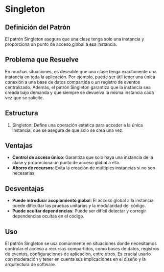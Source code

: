 # Singleton

## Definición del Patrón

El patrón Singleton asegura que una clase tenga solo una instancia y proporciona un punto de acceso global a esa instancia.

## Problema que Resuelve

En muchas situaciones, es deseable que una clase tenga exactamente una instancia en toda la aplicación. Por ejemplo, puede ser útil tener una única conexión a una base de datos compartida o un registro de eventos centralizado. Además, el patrón Singleton garantiza que la instancia sea creada bajo demanda y que siempre se devuelva la misma instancia cada vez que se solicite.

## Estructura

1. Singleton: Define una operación estática para acceder a la única instancia, que se asegura de que solo se crea una vez.

## Ventajas

* **Control de acceso único**: Garantiza que solo haya una instancia de la clase y proporciona un punto de acceso global a ella.
* **Ahorro de recursos**: Evita la creación de múltiples instancias si no son necesarias.

## Desventajas

* **Puede introducir acoplamiento global**: El acceso global a la instancia puede dificultar las pruebas unitarias y la modularidad del código.
* **Puede ocultar dependencias**: Puede ser difícil detectar y corregir dependencias ocultas en el código.

## Uso

El patrón Singleton se usa comúnmente en situaciones donde necesitamos controlar el acceso a recursos compartidos, como bases de datos, registros de eventos, configuraciones de aplicación, entre otros. Es crucial usarlo con moderación y tener en cuenta sus implicaciones en el diseño y la arquitectura de software.